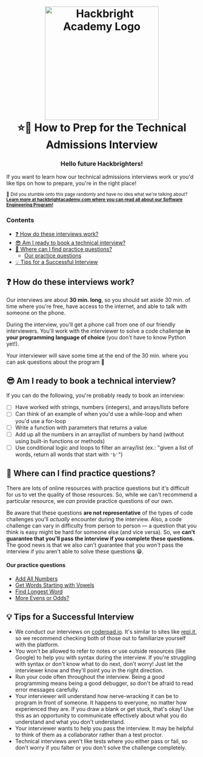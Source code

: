 <h1 align="center">
  <a href="https://hackbrightacademy.com">
    <img alt="Hackbright Academy Logo" src="images/logo.png" width="300px">
  </a>
  </br>⭐🌈 How to Prep for the Technical Admissions Interview
</h1>
<h3 align="center">Hello future Hackbrighters!</h3>

If you want to learn how our technical admissions interviews work or you'd like
tips on how to prepare, you're in the right place!

<sub>
  👋
  Did you stumble onto this page randomly and have no idea what we're talking
  about? <b><a href="https://hackbrightacademy.com/software-engineering-program/">
  Learn more at hackbrightacademy.com where you can read all about our Software Engineering
  Program!</a></b>
</sub>

### Contents

- [❓ How do these interviews work?](#-how-do-these-interviews-work)
- [😎 Am I ready to book a technical interview?](#-am-i-ready-to-book-a-technical-interview)
- [🔮 Where can I find practice questions?](#-where-can-i-find-practice-questions)
    - [Our practice questions](#our-practice-questions)
- [💡 Tips for a Successful Interview](#-tips-for-a-successful-interview)

## ❓ How do these interviews work?

Our interviews are about **30 min. long**, so you should set aside 30 min. of
time where you're free, have access to the internet, and able to talk with
someone on the phone.

During the interview, you'll get a phone call from one of our friendly
interviewers. You'll work with the interviewer to solve a code challenge **in
your programming language of choice** (you don't have to know Python yet!).

Your interviewer will save some time at the end of the 30 min. where you can
ask questions about the program 🤗

## 😎 Am I ready to book a technical interview?

If you can do the following, you're probably ready to book an interview:

- [ ] Have worked with strings, numbers (integers), and arrays/lists before
- [ ] Can think of an example of when you'd use a while-loop and when you'd use
  a for-loop
- [ ] Write a function with parameters that returns a value
- [ ] Add up all the numbers in an array/list of numbers by hand (without using
  built-in functions or methods)
- [ ] Use conditional logic and loops to filter an array/list (ex.: "given a
  list of words, return all words that start with `'b'`")

## 🔮 Where can I find practice questions?

There are lots of online resources with practice questions but it's difficult
for us to vet the quality of those resources. So, while we can't recommend a
particular resource, we *can* provide practice questions of our own.

Be aware that these questions **are not representative** of the types of
code challenges you'll *actually* encounter during the interview. Also, a code
challenge can vary in difficulty from person to person — a question that you
think is easy might be hard for someone else (and vice versa). So, we **can't
guarantee that you'll pass the interview if you complete these questions.**
The good news is that we also can't guarantee that you *won't* pass the
interview if you aren't able to solve these questions 😁.

#### Our practice questions

- [Add All Numbers](practice-challenges/add-all-nums)
- [Get Words Starting with Vowels](practice-challenges/get-words-starting-with-vowels)
- [Find Longest Word](practice-challenges/find-longest)
- [More Evens or Odds?](practice-challenges/more-evens-or-odds)

## 💡 Tips for a Successful Interview

- We conduct our interviews on [coderpad.io](https://coderpad.io/). It's similar
  to sites like [repl.it](https://repl.it/), so we recommend checking both of
  those out to familiarize yourself with the platform.
- You won't be allowed to refer to notes or use outside resources (like Google)
  to help you with syntax during the interview. If you're struggling with syntax
  or don't know what to do next, don't worry! Just let the interviewer know and
  they'll point you in the right direction.
- Run your code often throughout the interview. Being a good programming means
  being a good debugger, so don't be afraid to read error messages carefully.
- Your interviewer will understand how nerve-wracking it can be to program
  in front of someone. It happens to everyone, no matter how experienced they
  are. If you draw a blank or get stuck, that's okay! Use this as an
  opportunity to communicate effectively about what you do understand and
  what you don't understand.
- Your interviewer wants to help you pass the interview. It may be helpful to
  think of them as a collaborator rather than a test proctor.
- Technical interviews aren't like tests where you either pass or fail, so don't
  worry if you falter or you don't solve the challenge completely.
